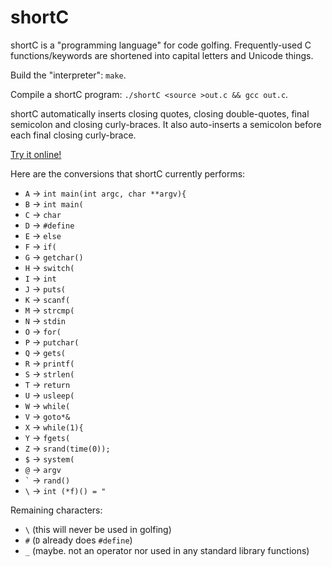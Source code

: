 # shortC
shortC is a "programming language" for code golfing. Frequently-used C functions/keywords are shortened into capital letters and Unicode things.

Build the "interpreter": `make`.

Compile a shortC program: `./shortC <source >out.c && gcc out.c`.

shortC automatically inserts closing quotes, closing double-quotes, final semicolon and closing curly-braces. It also auto-inserts a semicolon before each final closing curly-brace.

[Try it online!](https://tio.run/#shortC)

Here are the conversions that shortC currently performs:

 - `A` -> `int main(int argc, char **argv){`
 - `B` -> `int main(`
 - `C` -> `char `
 - `D` -> `#define `
 - `E` -> ` else `
 - `F` -> `if(`
 - `G` -> `getchar()`
 - `H` -> `switch(`
 - `I` -> `int`
 - `J` -> `puts(`
 - `K` -> `scanf(`
 - `M` -> `strcmp(`
 - `N` -> `stdin`
 - `O` -> `for(`
 - `P` -> `putchar(`
 - `Q` -> `gets(`
 - `R` -> `printf(`
 - `S` -> `strlen(`
 - `T` -> `return `
 - `U` -> `usleep(`
 - `W` -> `while(`
 - `V` -> `goto*&`
 - `X` -> `while(1){`
 - `Y` -> `fgets(`
 - `Z` -> `srand(time(0));`
 - `$` -> `system(`
 - `@` -> `argv`
 - `` ` `` -> `rand()`
 - `` \ `` -> `int (*f)() = "`

Remaining characters:

 - `\` (this will never be used in golfing)
 - `#` (`D` already does `#define`)
 - `_` (maybe. not an operator nor used in any standard library functions)

